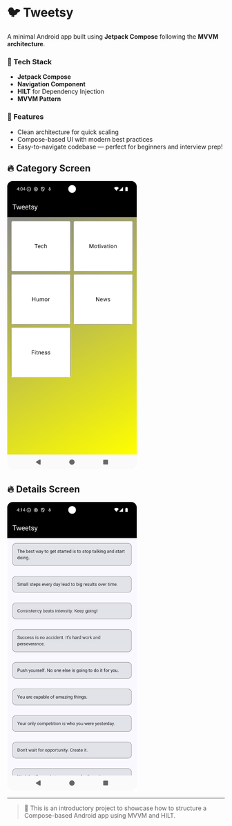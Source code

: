 # 🐦 Tweetsy

A minimal Android app built using **Jetpack Compose** following the **MVVM architecture**.

### 🔧 Tech Stack
- **Jetpack Compose**
- **Navigation Component**
- **HILT** for Dependency Injection
- **MVVM Pattern**

### 📱 Features
- Clean architecture for quick scaling
- Compose-based UI with modern best practices
- Easy-to-navigate codebase — perfect for beginners and interview prep!

## 🔥 Category Screen
<img src="screenshot/category_screen.png" width="300" />

## 🔥 Details Screen
<img src="screenshot/detail.png" width="300" />

---

> 🚀 This is an introductory project to showcase how to structure a Compose-based Android app using MVVM and HILT.

